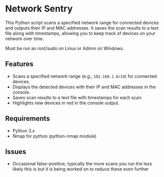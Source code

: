 # Network Sentry

This Python script scans a specified network range for connected devices and outputs their IP and MAC addresses. It saves the scan results to a text file along with timestamps, allowing you to keep track of devices on your network over time.

Must be run as root/sudo on Linux or Admin on Windows.

## Features

- Scans a specified network range (e.g., `192.168.1.0/24`) for connected devices.
- Displays the detected devices with their IP and MAC addresses in the console.
- Saves scan results to a text file with timestamps for each scan.
- Highlights new devices in red in the console output.

## Requirements

- Python 3.x
- Nmap for python (python-nmap module)

## Issues

- Occasional false-positive, typically the more scans you run the less likely this is but it is being worked on to reduce these even further
